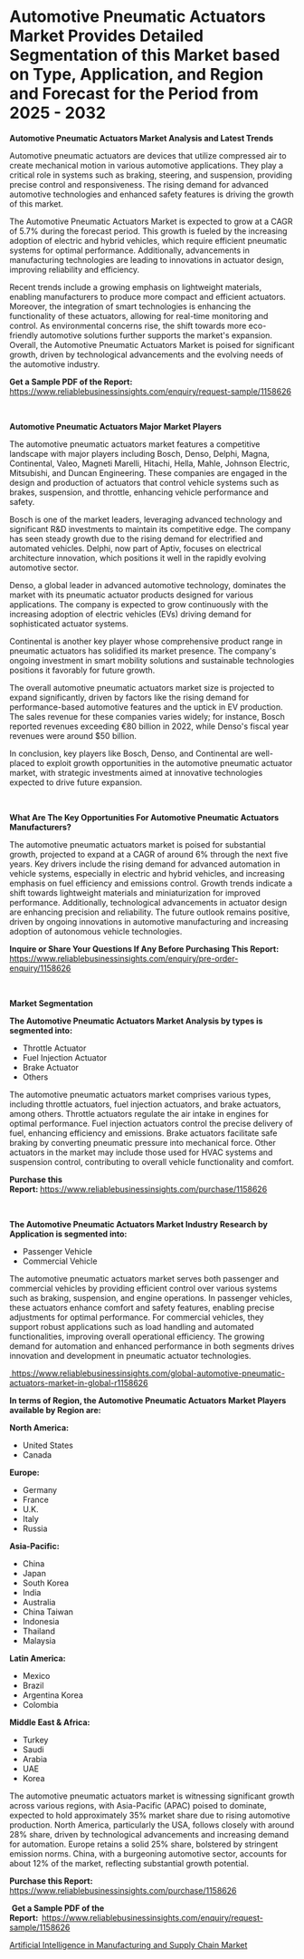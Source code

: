 <p><h1>Automotive Pneumatic Actuators Market Provides Detailed Segmentation of this Market based on Type, Application, and Region and Forecast for the Period from 2025 - 2032</h1></p><p><strong>Automotive Pneumatic Actuators Market Analysis and Latest Trends</strong></p>
<p><p>Automotive pneumatic actuators are devices that utilize compressed air to create mechanical motion in various automotive applications. They play a critical role in systems such as braking, steering, and suspension, providing precise control and responsiveness. The rising demand for advanced automotive technologies and enhanced safety features is driving the growth of this market.</p><p>The Automotive Pneumatic Actuators Market is expected to grow at a CAGR of 5.7% during the forecast period. This growth is fueled by the increasing adoption of electric and hybrid vehicles, which require efficient pneumatic systems for optimal performance. Additionally, advancements in manufacturing technologies are leading to innovations in actuator design, improving reliability and efficiency.</p><p>Recent trends include a growing emphasis on lightweight materials, enabling manufacturers to produce more compact and efficient actuators. Moreover, the integration of smart technologies is enhancing the functionality of these actuators, allowing for real-time monitoring and control. As environmental concerns rise, the shift towards more eco-friendly automotive solutions further supports the market's expansion. Overall, the Automotive Pneumatic Actuators Market is poised for significant growth, driven by technological advancements and the evolving needs of the automotive industry.</p></p>
<p><strong>Get a Sample PDF of the Report:&nbsp;</strong> <a href="https://www.reliablebusinessinsights.com/enquiry/request-sample/1158626?utm_campaign=3060&utm_medium=2&utm_source=Github&utm_content=ia&utm_term=22032025&utm_id=automotive-pneumatic-actuators">https://www.reliablebusinessinsights.com/enquiry/request-sample/1158626</a></p>
<p>&nbsp;</p>
<p><strong>Automotive Pneumatic Actuators Major Market Players</strong></p>
<p><p>The automotive pneumatic actuators market features a competitive landscape with major players including Bosch, Denso, Delphi, Magna, Continental, Valeo, Magneti Marelli, Hitachi, Hella, Mahle, Johnson Electric, Mitsubishi, and Duncan Engineering. These companies are engaged in the design and production of actuators that control vehicle systems such as brakes, suspension, and throttle, enhancing vehicle performance and safety.</p><p>Bosch is one of the market leaders, leveraging advanced technology and significant R&D investments to maintain its competitive edge. The company has seen steady growth due to the rising demand for electrified and automated vehicles. Delphi, now part of Aptiv, focuses on electrical architecture innovation, which positions it well in the rapidly evolving automotive sector.</p><p>Denso, a global leader in advanced automotive technology, dominates the market with its pneumatic actuator products designed for various applications. The company is expected to grow continuously with the increasing adoption of electric vehicles (EVs) driving demand for sophisticated actuator systems.</p><p>Continental is another key player whose comprehensive product range in pneumatic actuators has solidified its market presence. The company's ongoing investment in smart mobility solutions and sustainable technologies positions it favorably for future growth.</p><p>The overall automotive pneumatic actuators market size is projected to expand significantly, driven by factors like the rising demand for performance-based automotive features and the uptick in EV production. The sales revenue for these companies varies widely; for instance, Bosch reported revenues exceeding €80 billion in 2022, while Denso's fiscal year revenues were around $50 billion.</p><p>In conclusion, key players like Bosch, Denso, and Continental are well-placed to exploit growth opportunities in the automotive pneumatic actuator market, with strategic investments aimed at innovative technologies expected to drive future expansion.</p></p>
<p>&nbsp;</p>
<p><strong>What Are The Key Opportunities For Automotive Pneumatic Actuators Manufacturers?</strong></p>
<p><p>The automotive pneumatic actuators market is poised for substantial growth, projected to expand at a CAGR of around 6% through the next five years. Key drivers include the rising demand for advanced automation in vehicle systems, especially in electric and hybrid vehicles, and increasing emphasis on fuel efficiency and emissions control. Growth trends indicate a shift towards lightweight materials and miniaturization for improved performance. Additionally, technological advancements in actuator design are enhancing precision and reliability. The future outlook remains positive, driven by ongoing innovations in automotive manufacturing and increasing adoption of autonomous vehicle technologies.</p></p>
<p><strong>Inquire or Share Your Questions If Any Before Purchasing This Report:</strong> <a href="https://www.reliablebusinessinsights.com/enquiry/pre-order-enquiry/1158626?utm_campaign=3060&utm_medium=2&utm_source=Github&utm_content=ia&utm_term=22032025&utm_id=automotive-pneumatic-actuators">https://www.reliablebusinessinsights.com/enquiry/pre-order-enquiry/1158626</a></p>
<p>&nbsp;</p>
<p><strong>Market Segmentation</strong></p>
<p><strong>The Automotive Pneumatic Actuators Market Analysis by types is segmented into:</strong></p>
<p><ul><li>Throttle Actuator</li><li>Fuel Injection Actuator</li><li>Brake Actuator</li><li>Others</li></ul></p>
<p><p>The automotive pneumatic actuators market comprises various types, including throttle actuators, fuel injection actuators, and brake actuators, among others. Throttle actuators regulate the air intake in engines for optimal performance. Fuel injection actuators control the precise delivery of fuel, enhancing efficiency and emissions. Brake actuators facilitate safe braking by converting pneumatic pressure into mechanical force. Other actuators in the market may include those used for HVAC systems and suspension control, contributing to overall vehicle functionality and comfort.</p></p>
<p><strong>Purchase this Report:&nbsp;</strong><a href="https://www.reliablebusinessinsights.com/purchase/1158626?utm_campaign=3060&utm_medium=2&utm_source=Github&utm_content=ia&utm_term=22032025&utm_id=automotive-pneumatic-actuators">https://www.reliablebusinessinsights.com/purchase/1158626</a></p>
<p>&nbsp;</p>
<p><strong>The Automotive Pneumatic Actuators Market Industry Research by Application is segmented into:</strong></p>
<p><ul><li>Passenger Vehicle</li><li>Commercial Vehicle</li></ul></p>
<p><p>The automotive pneumatic actuators market serves both passenger and commercial vehicles by providing efficient control over various systems such as braking, suspension, and engine operations. In passenger vehicles, these actuators enhance comfort and safety features, enabling precise adjustments for optimal performance. For commercial vehicles, they support robust applications such as load handling and automated functionalities, improving overall operational efficiency. The growing demand for automation and enhanced performance in both segments drives innovation and development in pneumatic actuator technologies.</p></p>
<p><a href="https://www.reliablebusinessinsights.com/global-automotive-pneumatic-actuators-market-in-global-r1158626?utm_campaign=3060&utm_medium=2&utm_source=Github&utm_content=ia&utm_term=22032025&utm_id=automotive-pneumatic-actuators">&nbsp;https://www.reliablebusinessinsights.com/global-automotive-pneumatic-actuators-market-in-global-r1158626</a></p>
<p><strong>In terms of Region, the Automotive Pneumatic Actuators Market Players available by Region are:</strong></p>
<p>
    <p> <strong> North America: </strong>
        <ul>
            <li>United States</li>
            <li>Canada</li>
        </ul>
        </p> 
    <p> <strong> Europe: </strong>
        <ul>
            <li>Germany</li>
            <li>France</li>
            <li>U.K.</li>
            <li>Italy</li>
            <li>Russia</li>
        </ul>
        </p> 
    <p> <strong> Asia-Pacific: </strong>
        <ul>
            <li>China</li>
            <li>Japan</li>
            <li>South Korea</li>
            <li>India</li>
            <li>Australia</li>
            <li>China Taiwan</li>
            <li>Indonesia</li>
            <li>Thailand</li>
            <li>Malaysia</li>
        </ul>
        </p> 
    <p> <strong> Latin America: </strong>
        <ul>
            <li>Mexico</li>
            <li>Brazil</li>
            <li>Argentina Korea</li>
            <li>Colombia</li>
        </ul>
        </p> 
    <p> <strong> Middle East & Africa: </strong>
        <ul>
            <li>Turkey</li>
            <li>Saudi</li>
            <li>Arabia</li>
            <li>UAE</li>
            <li>Korea</li>
        </ul>
    </p>
    </p>
<p><p>The automotive pneumatic actuators market is witnessing significant growth across various regions, with Asia-Pacific (APAC) poised to dominate, expected to hold approximately 35% market share due to rising automotive production. North America, particularly the USA, follows closely with around 28% share, driven by technological advancements and increasing demand for automation. Europe retains a solid 25% share, bolstered by stringent emission norms. China, with a burgeoning automotive sector, accounts for about 12% of the market, reflecting substantial growth potential.</p></p>
<p><strong>Purchase this Report: </strong><a href="https://www.reliablebusinessinsights.com/purchase/1158626?utm_campaign=3060&utm_medium=2&utm_source=Github&utm_content=ia&utm_term=22032025&utm_id=automotive-pneumatic-actuators">https://www.reliablebusinessinsights.com/purchase/1158626</a></p>
<p>&nbsp;<strong>Get a Sample PDF of the Report:&nbsp;&nbsp;</strong><a href="https://www.reliablebusinessinsights.com/enquiry/request-sample/1158626?utm_campaign=3060&utm_medium=2&utm_source=Github&utm_content=ia&utm_term=22032025&utm_id=automotive-pneumatic-actuators">https://www.reliablebusinessinsights.com/enquiry/request-sample/1158626</a></p>
<p><strong></strong></p>
<p><p><a href="https://github.com/lalolatiot/Market-Research-Report-List-1/blob/main/artificial-intelligence-in-manufacturing-and-supply-chain-market.md?utm_campaign=3060&utm_medium=2&utm_source=Github&utm_content=ia&utm_term=22032025&utm_id=automotive-pneumatic-actuators">Artificial Intelligence in Manufacturing and Supply Chain Market</a></p></p>